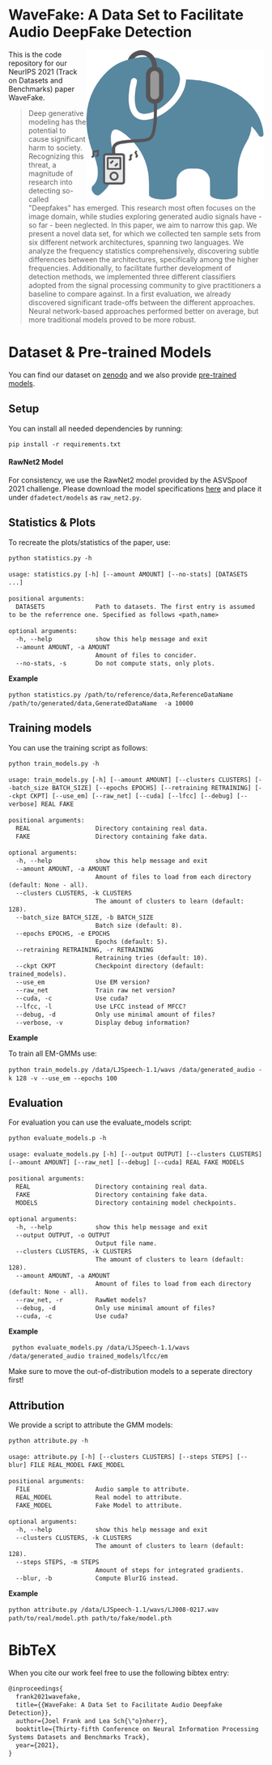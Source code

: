 # WaveFake: A Data Set to Facilitate Audio DeepFake Detection

<p>
<img align="right" width="350"  src="media/audiofant.png"> 
</p>

This is the code repository for our NeurIPS 2021 (Track on Datasets and Benchmarks) paper WaveFake.

>Deep generative modeling has the potential to cause significant harm to society.
>Recognizing this threat, a magnitude of research into detecting so-called "Deepfakes" has emerged.
>This research most often focuses on the image domain, while studies exploring generated audio signals have - so far - been neglected.
>In this paper, we aim to narrow this gap.
>We present a novel data set, for which we collected ten sample sets from six different network architectures, spanning two languages.
>We analyze the frequency statistics comprehensively, discovering subtle differences between the architectures, specifically among the higher frequencies.
>Additionally, to facilitate further development of detection methods, we implemented three different classifiers adopted from the signal processing community to give practitioners a baseline to compare against.
>In a first evaluation, we already discovered significant trade-offs between the different approaches.
>Neural network-based approaches performed better on average, but more traditional models proved to be more robust.

# Dataset & Pre-trained Models

You can find our dataset on [zenodo](https://zenodo.org/record/5642694) and we also provide [pre-trained models](https://ruhr-uni-bochum.sciebo.de/s/Aqw3PKXMZMbWBPE).

## Setup

You can install all needed dependencies by running:

```
pip install -r requirements.txt
```

#### RawNet2 Model
For consistency, we use the RawNet2 model provided by the ASVSpoof 2021 challenge. 
Please download the model specifications [here](https://github.com/asvspoof-challenge/2021/tree/main/LA/Baseline-RawNet2) and place it under `dfadetect/models` as `raw_net2.py`.

## Statistics & Plots

To recreate the plots/statistics of the paper, use:

```
python statistics.py -h

usage: statistics.py [-h] [--amount AMOUNT] [--no-stats] [DATASETS ...]

positional arguments:
  DATASETS              Path to datasets. The first entry is assumed to be the referrence one. Specified as follows <path,name>

optional arguments:
  -h, --help            show this help message and exit
  --amount AMOUNT, -a AMOUNT
                        Amount of files to concider.
  --no-stats, -s        Do not compute stats, only plots.
```

**Example**

`python statistics.py /path/to/reference/data,ReferenceDataName /path/to/generated/data,GeneratedDataName  -a 10000`


## Training models

You can use the training script as follows:

```
python train_models.py -h

usage: train_models.py [-h] [--amount AMOUNT] [--clusters CLUSTERS] [--batch_size BATCH_SIZE] [--epochs EPOCHS] [--retraining RETRAINING] [--ckpt CKPT] [--use_em] [--raw_net] [--cuda] [--lfcc] [--debug] [--verbose] REAL FAKE

positional arguments:
  REAL                  Directory containing real data.
  FAKE                  Directory containing fake data.

optional arguments:
  -h, --help            show this help message and exit
  --amount AMOUNT, -a AMOUNT
                        Amount of files to load from each directory (default: None - all).
  --clusters CLUSTERS, -k CLUSTERS
                        The amount of clusters to learn (default: 128).
  --batch_size BATCH_SIZE, -b BATCH_SIZE
                        Batch size (default: 8).
  --epochs EPOCHS, -e EPOCHS
                        Epochs (default: 5).
  --retraining RETRAINING, -r RETRAINING
                        Retraining tries (default: 10).
  --ckpt CKPT           Checkpoint directory (default: trained_models).
  --use_em              Use EM version?
  --raw_net             Train raw net version?
  --cuda, -c            Use cuda?
  --lfcc, -l            Use LFCC instead of MFCC?
  --debug, -d           Only use minimal amount of files?
  --verbose, -v         Display debug information?
```

**Example**

To train all EM-GMMs use:

`python train_models.py /data/LJSpeech-1.1/wavs /data/generated_audio -k 128 -v --use_em --epochs 100`



## Evaluation

For evaluation you can use the evaluate_models script:

```
python evaluate_models.p -h

usage: evaluate_models.py [-h] [--output OUTPUT] [--clusters CLUSTERS] [--amount AMOUNT] [--raw_net] [--debug] [--cuda] REAL FAKE MODELS

positional arguments:
  REAL                  Directory containing real data.
  FAKE                  Directory containing fake data.
  MODELS                Directory containing model checkpoints.

optional arguments:
  -h, --help            show this help message and exit
  --output OUTPUT, -o OUTPUT
                        Output file name.
  --clusters CLUSTERS, -k CLUSTERS
                        The amount of clusters to learn (default: 128).
  --amount AMOUNT, -a AMOUNT
                        Amount of files to load from each directory (default: None - all).
  --raw_net, -r         RawNet models?
  --debug, -d           Only use minimal amount of files?
  --cuda, -c            Use cuda?
```

**Example**

` python evaluate_models.py /data/LJSpeech-1.1/wavs /data/generated_audio trained_models/lfcc/em`

Make sure to move the out-of-distribution models to a seperate directory first!

## Attribution

We provide a script to attribute the GMM models:
```
python attribute.py -h

usage: attribute.py [-h] [--clusters CLUSTERS] [--steps STEPS] [--blur] FILE REAL_MODEL FAKE_MODEL

positional arguments:
  FILE                  Audio sample to attribute.
  REAL_MODEL            Real model to attribute.
  FAKE_MODEL            Fake Model to attribute.

optional arguments:
  -h, --help            show this help message and exit
  --clusters CLUSTERS, -k CLUSTERS
                        The amount of clusters to learn (default: 128).
  --steps STEPS, -m STEPS
                        Amount of steps for integrated gradients.
  --blur, -b            Compute BlurIG instead.
```

**Example**

`python attribute.py /data/LJSpeech-1.1/wavs/LJ008-0217.wav  path/to/real/model.pth path/to/fake/model.pth`

# BibTeX

When you cite our work feel free to use the following bibtex entry:
```
@inproceedings{
  frank2021wavefake,
  title={{WaveFake: A Data Set to Facilitate Audio Deepfake Detection}},
  author={Joel Frank and Lea Sch{\"o}nherr},
  booktitle={Thirty-fifth Conference on Neural Information Processing Systems Datasets and Benchmarks Track},
  year={2021},
}
```
